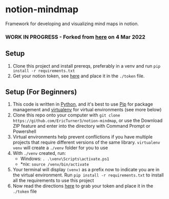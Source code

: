 # notion-mindmap

Framework for developing and visualizing mind maps in notion.

### **WORK IN PROGRESS** - Forked from [here](https://github.com/davidAmiron/notion-mindmap) on 4 Mar 2022

## Setup
1. Clone this project and install prereqs, preferably in a venv and run `pip install -r requirements.txt`
2. Get your notion token, see [here](https://developers.notion.com/docs/getting-started) and place it in the `./token` file.

## Setup (For Beginners)
1. This code is written in [Python](https://www.python.org/downloads/), and it's best to use [Pip](https://pip.pypa.io/en/stable/installation/) for package management and [virtualenv](https://pip.pypa.io/en/stable/installation/) for virtual environments (see more below)
1. Clone this repo onto your computer with `git clone https://github.com/EricTurner3/notion-mindmap`, or use the Download ZIP feature and enter into the directory with Command Prompt or Powershell
1. Virtual environments help prevent conflictions if you have multiple projects that require different versions of the same library. `virtualenv venv` will create a `./venv` folder for you to use
1. With `./venv` created, run:
    - Windows:  `. .\venv\Scripts\activate.ps1`
    - *nix: `source /venv/bin/activate`
1. Your terminal will display `(venv)` as a prefix now to indicate you are in the virtual environment. Run `pip install -r requirements.txt` to install all the requirements to use this project
1. Now read the directions [here](https://developers.notion.com/docs/getting-started) to grab your token and place it in the `./token` file



